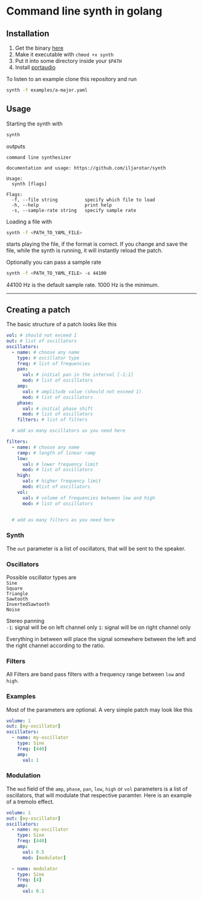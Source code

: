 # Command line synth in golang

## Installation

1. Get the binary [here](https://github.com/iljarotar/synth/releases)
2. Make it executable with `chmod +x synth`
3. Put it into some directory inside your `$PATH`
4. Install [portaudio](http://portaudio.com/)

To listen to an example clone this repository and run

```bash
synth -f examples/a-major.yaml
```

## Usage

Starting the synth with

```bash
synth
```

outputs

```
command line synthesizer

documentation and usage: https://github.com/iljarotar/synth

Usage:
  synth [flags]

Flags:
  -f, --file string          specify which file to load
  -h, --help                 print help
  -s, --sample-rate string   specify sample rate
```

Loading a file with

```bash
synth -f <PATH_TO_YAML_FILE>
```

starts playing the file, if the format is correct. If you change and save the file, while the synth is running, it will instantly reload the patch.

Optionally you can pass a sample rate

```bash
synth -f <PATH_TO_YAML_FILE> -s 44100
```

44100 Hz is the default sample rate. 1000 Hz is the minimum.

---

## Creating a patch

The basic structure of a patch looks like this

```yaml
vol: # should not exceed 1
out: # list of oscillators
oscillators:
  - name: # choose any name
    type: # oscillator type
    freq: # list of frequencies
    pan:
      val: # initial pan in the interval [-1;1]
      mod: # list of oscillators
    amp:
      val: # amplitude value (should not exceed 1)
      mod: # list of oscillators
    phase:
      val: # initial phase shift
      mod: # list of oscillators
    filters: # list of filters

  # add as many oscillators as you need here

filters:
  - name: # choose any name
    ramp: # length of linear ramp
    low:
      val: # lower frequency limit
      mod: # list of oscillators
    high:
      val: # higher frequency limit
      mod: #list of oscillators
    vol:
      val: # volume of frequencies between low and high
      mod: # list of oscillators


  # add as many filters as you need here
```

### Synth

The `out` parameter is a list of oscillators, that will be sent to the speaker.

### Oscillators

Possible oscillator types are  
`Sine`  
`Square`  
`Triangle`  
`Sawtooth`  
`InvertedSawtooth`  
`Noise`

Stereo panning  
`-1`: signal will be on left channel only
`1`: signal will be on right channel only

Everything in between will place the signal somewhere between the left and the right channel according to the ratio.

### Filters

All Filters are band pass filters with a frequency range between `low` and `high`.

### Examples

Most of the parameters are optional. A very simple patch may look like this

```yaml
volume: 1
out: [my-oscillator]
oscillators:
  - name: my-oscillator
    type: Sine
    freq: [440]
    amp:
      val: 1
```

### Modulation

The `mod` field of the `amp`, `phase`, `pan`, `low`, `high` or `vol` parameters is a list of oscillators, that will modulate that respective paramter. Here is an example of a tremolo effect.

```yaml
volume: 1
out: [my-oscillator]
oscillators:
  - name: my-oscillator
    type: Sine
    freq: [440]
    amp:
      val: 0.5
      mod: [modulator]

  - name: modulator
    type: Sine
    freq: [4]
    amp:
      val: 0.1
```
